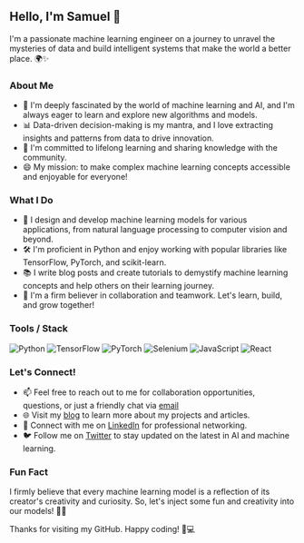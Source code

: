 ## Hello, I'm Samuel 👋

I'm a passionate machine learning engineer on a journey to unravel the mysteries of data and build intelligent systems that make the world a better place. 🌍✨

### About Me

- 🤖 I'm deeply fascinated by the world of machine learning and AI, and I'm always eager to learn and explore new algorithms and models.
- 📊 Data-driven decision-making is my mantra, and I love extracting insights and patterns from data to drive innovation.
- 🌱 I'm committed to lifelong learning and sharing knowledge with the community.
- 😄 My mission: to make complex machine learning concepts accessible and enjoyable for everyone!

### What I Do

- 🧠 I design and develop machine learning models for various applications, from natural language processing to computer vision and beyond.
- 🛠️ I'm proficient in Python and enjoy working with popular libraries like TensorFlow, PyTorch, and scikit-learn.
- 📚 I write blog posts and create tutorials to demystify machine learning concepts and help others on their learning journey.
- 🤝 I'm a firm believer in collaboration and teamwork. Let's learn, build, and grow together!

### Tools / Stack
![Python](https://img.shields.io/badge/python-3670A0?style=for-the-badge&logo=python&logoColor=ffdd54)  ![TensorFlow](https://img.shields.io/badge/TensorFlow-%23FF6F00.svg?style=for-the-badge&logo=TensorFlow&logoColor=white) ![PyTorch](https://img.shields.io/badge/PyTorch-%23EE4C2C.svg?style=for-the-badge&logo=PyTorch&logoColor=white)  ![Selenium](https://img.shields.io/badge/-selenium-%43B02A?style=for-the-badge&logo=selenium&logoColor=white)  ![JavaScript](https://img.shields.io/badge/javascript-%23323330.svg?style=for-the-badge&logo=javascript&logoColor=%23F7DF1E) ![React](https://img.shields.io/badge/react-%2320232a.svg?style=for-the-badge&logo=react&logoColor=%2361DAFB) 

### Let's Connect!

- 📫 Feel free to reach out to me for collaboration opportunities, questions, or just a friendly chat via [email](mailto:kalusam619@gmail.com)
- 🌐 Visit my [blog](https://dev.to/eskayml) to learn more about my projects and articles.
- 💬 Connect with me on [LinkedIn](https://linkedin.com/in/samuel-kalu-3374b1248) for professional networking.
- 🐦 Follow me on [Twitter](https://twitter.com/eskayML) to stay updated on the latest in AI and machine learning.

### Fun Fact

I firmly believe that every machine learning model is a reflection of its creator's creativity and curiosity. So, let's inject some fun and creativity into our models! 🚀✨

Thanks for visiting my GitHub. Happy coding! 🤖💻

